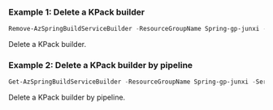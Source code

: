### Example 1: Delete a KPack builder
```powershell
Remove-AzSpringBuildServiceBuilder -ResourceGroupName Spring-gp-junxi -ServiceName Spring-01 -Name mybuilder
```

Delete a KPack builder.

### Example 2: Delete a KPack builder by pipeline
```powershell
Get-AzSpringBuildServiceBuilder -ResourceGroupName Spring-gp-junxi -ServiceName Spring-01 -Name mybuilder | Remove-AzSpringBuildServiceBuilder
```

Delete a KPack builder by pipeline.